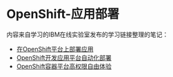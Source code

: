 # OpenShift-应用部署
内容来自学习的IBM在线实验室发布的学习链接整理的笔记：
- [在OpenShift平台上部署应用](https://csc.cn.ibm.com/labs/lab/062e8b38-74e9-43e8-8d48-85932d4317b1/ed635533-3627-4ce9-b22b-8b1163ab2286#fwaj-tab2)
- [OpenShift开发应用平台自动化部署](https://csc.cn.ibm.com/labs/lab/15b1cafe-3e66-4fa2-aae6-01eb02b8079f/3bf93d20-86d8-4400-968f-c496cbe9f8ef)
- [OpenShift容器平台高权限自由体验](https://csc.cn.ibm.com/labs/lab/6eb5b25b-7faa-4570-ab59-e6c9f3e5e6d7/d254e967-2644-43e5-902c-1adf37f26b86)
